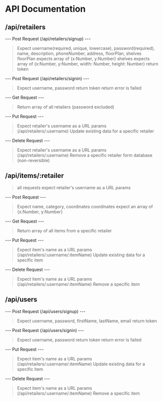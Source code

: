 # API Documentation #

## /api/retailers ##
---  Post Request (/api/retailers/signup) ---
> Expect username(required, unique, lowercase), password(required), name, description, phoneNumber, address, floorPlan, shelves
> floorPlan expects array of {x:Number, y:Number}
> shelves expects array of {x:Number, y:Number, width: Number, height: Number}
> return token

--- Post Request (/api/retailers/signin) ---
> Expect username, password
> return token
> return error is failed

--- Get Request ---
> Return array of all retailers (password excluded)

--- Put Request ---
> Expect retailer's username as a URL params (/api/retailers/:username)
> Update existing data for a specific retailer

--- Delete Request ---
> Expect retailer's username as a URL params (/api/retailers/:username)
> Remove a specific retailer form database (non-reversible)


## /api/items/:retailer ##
> all requests expect retailer's username as a URL params

---  Post Request  ---
> Expect name, category, coordinates
> coordinates expect an array of {x:Number, y:Number}

--- Get Request ---
> Return array of all items from a specific retailer

--- Put Request ---
> Expect item's name as a URL params (/api/retailers/:username/:itemName)
> Update existing data for a specific item

--- Delete Request ---
> Expect item's name as a URL params (/api/retailers/:username/:itemName)
> Remove a specific item


## /api/users ##

--- Post Request (/api/users/signup) ---
> Expect username, password, firstName, lastName, email
> return token

--- Post Request (/api/users/signin) ---
> Expect username, password
> return token
> return error is failed

--- Put Request ---
> Expect item's name as a URL params (/api/retailers/:username/:itemName)
> Update existing data for a specific item

--- Delete Request ---
> Expect item's name as a URL params (/api/retailers/:username/:itemName)
> Remove a specific item